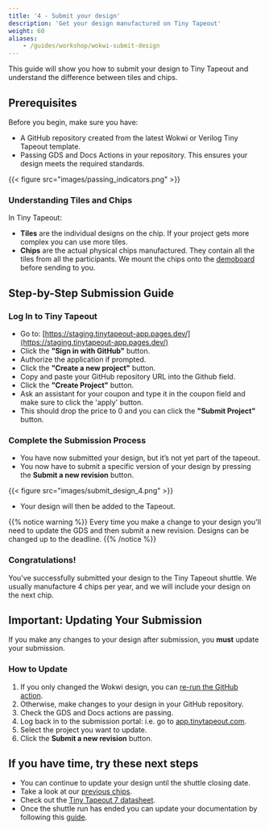 ```yaml
---
title: '4 - Submit your design'
description: 'Get your design manufactured on Tiny Tapeout'
weight: 60
aliases:
    - /guides/workshop/wokwi-submit-design
---
```


This guide will show you how to submit your design to Tiny Tapeout and understand the difference between tiles and chips.

## Prerequisites

Before you begin, make sure you have:

* A GitHub repository created from the latest Wokwi or Verilog Tiny Tapeout template.
* Passing GDS and Docs Actions in your repository. This ensures your design meets the required standards.

{{< figure src="images/passing_indicators.png" >}}

### Understanding Tiles and Chips

In Tiny Tapeout:

* **Tiles** are the individual designs on the chip. If your project gets more complex you can use more tiles.
* **Chips** are the actual physical chips manufactured. They contain all the tiles from all the participants. We mount the chips onto the [demoboard](/specs/pcb) before sending to you.

## Step-by-Step Submission Guide

### Log In to Tiny Tapeout

<!-- * Go to: [https://app.tinytapeout.com/projects/create](https://app.tinytapeout.com/projects/create) -->
* Go to: [https://staging.tinytapeout-app.pages.dev/](https://staging.tinytapeout-app.pages.dev/)
* Click the **"Sign in with GitHub"** button.
* Authorize the application if prompted.
* Click the **"Create a new project"** button.
* Copy and paste your GitHub repository URL into the Github field.
* Click the **"Create Project"** button.
* Ask an assistant for your coupon and type it in the coupon field and make sure to click the 'apply' button.
* This should drop the price to 0 and you can click the **"Submit Project"** button.

### Complete the Submission Process

* You have now submitted your design, but it’s not yet part of the tapeout. 
* You now have to submit a specific version of your design by pressing the **Submit a new revision** button.

{{< figure src="images/submit_design_4.png" >}}

* Your design will then be added to the Tapeout.
  
{{% notice warning %}}
Every time you make a change to your design you'll need to update the GDS and then submit a new revision. Designs can be changed up to the deadline.
{{% /notice %}}

### Congratulations!

You've successfully submitted your design to the Tiny Tapeout shuttle. We usually manufacture 4 chips per year, and we will include your design on the next chip.

## Important: Updating Your Submission

If you make any changes to your design after submission, you **must** update your submission.

### How to Update

1. If you only changed the Wokwi design, you can [re-run the GitHub action](/guides/wokwi-to-gds/#tips).
1. Otherwise, make changes to your design in your GitHub repository.
1. Check the GDS and Docs actions are passing.
1. Log back in to the submission portal: i.e. go to [app.tinytapeout.com](https://app.tinytapeout.com).
1. Select the project you want to update.
1. Click the **Submit a new revision** button.

## If you have time, try these next steps

* You can continue to update your design until the shuttle closing date.
* Take a look at our [previous chips](https://tinytapeout.com/chips/).
* Check out the [Tiny Tapeout 7 datasheet](https://tinytapeout.github.io/tinytapeout-07/datasheet.pdf).
* Once the shuttle run has ended you can update your documentation by following this [guide](/guides/documentation).
